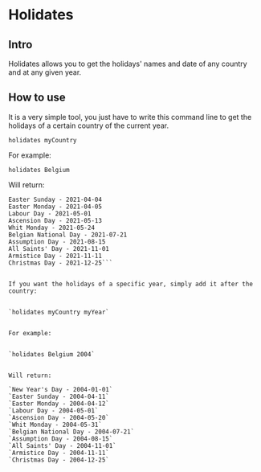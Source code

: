 # Holidates
## Intro

Holidates allows you to get the holidays' names and date of any country and at any given year.

## How to use

It is a very simple tool, you just have to write this command line to get the holidays of a certain country of the current year.


`holidates myCountry`


For example:


`holidates Belgium`


Will return:

```New Year's Day - 2021-01-01
Easter Sunday - 2021-04-04
Easter Monday - 2021-04-05
Labour Day - 2021-05-01
Ascension Day - 2021-05-13
Whit Monday - 2021-05-24
Belgian National Day - 2021-07-21
Assumption Day - 2021-08-15
All Saints' Day - 2021-11-01
Armistice Day - 2021-11-11
Christmas Day - 2021-12-25```


If you want the holidays of a specific year, simply add it after the country:


`holidates myCountry myYear`


For example:


`holidates Belgium 2004`


Will return:

`New Year's Day - 2004-01-01`
`Easter Sunday - 2004-04-11`
`Easter Monday - 2004-04-12`
`Labour Day - 2004-05-01`
`Ascension Day - 2004-05-20`
`Whit Monday - 2004-05-31`
`Belgian National Day - 2004-07-21`
`Assumption Day - 2004-08-15`
`All Saints' Day - 2004-11-01`
`Armistice Day - 2004-11-11`
`Christmas Day - 2004-12-25`